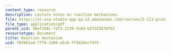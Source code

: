 ```yaml
---
content_type: resource
description: Lecture notes on reaction mechanisms.
file: https://ol-ocw-studio-app-qa.s3.amazonaws.com/courses/5-111-principles-of-chemical-science-fall-2008/f0f881ad7f783300a5cbff5626ec7475_lecnotes33.pdf
file_type: application/pdf
parent_uid: 50ef108c-fdf3-2139-3c6d-b5f225678fb3
resourcetype: Document
title: Reaction mechanism
uid: f0f881ad-7f78-3300-a5cb-ff5626ec7475
---
```

